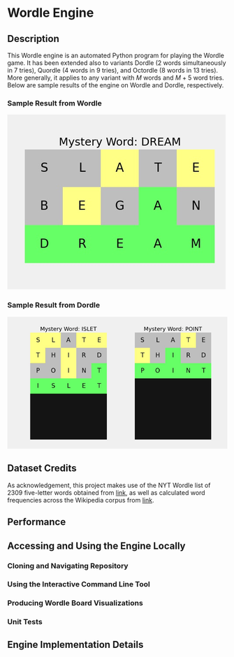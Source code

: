 # Wordle Engine 
## Description
This Wordle engine is an automated Python program for playing the Wordle game. It has been extended also to variants Dordle (2 words simultaneously in 7 tries), Quordle (4 words in 9 tries), and Octordle (8 words in 13 tries). More generally, it applies to any variant with $M$ words and $M+5$ word tries. Below are sample results of the engine on Wordle and Dordle, respectively.
### Sample Result from Wordle
![image of Wordle result](./sample/wordle_DREAM.jpg?raw=true)
### Sample Result from Dordle
![image of Dordle result](./sample/dordle_ISLET_POINT.jpg?raw=true)
## Dataset Credits
As acknowledgement, this project makes use of the NYT Wordle list of 2309 five-letter words obtained from [link](https://gist.github.com/cfreshman/a7b776506c73284511034e63af1017ee), as well as calculated word frequencies across the Wikipedia corpus from [link](https://en.lexipedia.org/). 
## Performance 


## Accessing and Using the Engine Locally 
### Cloning and Navigating Repository 
### Using the Interactive Command Line Tool 
### Producing Wordle Board Visualizations 
### Unit Tests

## Engine Implementation Details  


<!---
Automated Python program for playing the Wordle game, as well as the popular variants Dordle (2 words at the same time), Quordle (4), and Octordle (8)---and even the Sedecordle (16) mayhem. More generally, it supports Wordle variants with an arbitrary number of words, with the maximum allowed tries being 5 greater than the number of words. 
Using the starting word "SLATE", this solves the NYT one-word Wordle for 96.1% of the possible 5-letter solutions, with an average of ~3.9 guesses. 
As citation, this work makes use of the NYT Wordle list of 2309 five-letter words obtained from [], as well as calculated word frequencies across the Wikipedia corpus ascertained from []


## Sample Result from Wordle
![image of Wordle result](./sample/wordle_DREAM.jpg?raw=true)

## Sample Result from Dordle
![image of Dordle result](./sample/dordle_ISLET_POINT.jpg?raw=true)
--->


